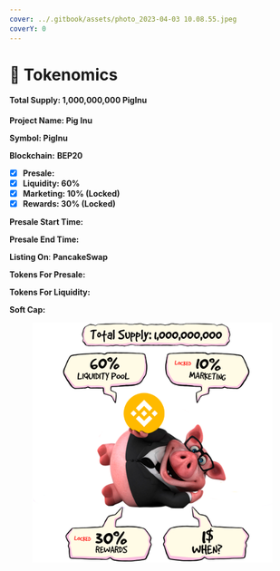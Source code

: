 ```yaml
---
cover: ../.gitbook/assets/photo_2023-04-03 10.08.55.jpeg
coverY: 0
---
```


# 🐽 Tokenomics

#### Total Supply: 1,000,000,000 PigInu

**Project Name: Pig Inu**

**Symbol: PigInu**

**Blockchain:** **BEP20**

* [x] **Presale:**&#x20;
* [x] **Liquidity: 60%**
* [x] **Marketing: 10% (Locked)**
* [x] **Rewards: 30% (Locked)**

**Presale Start Time:**&#x20;

**Presale End Time:**&#x20;

**Listing On**: **PancakeSwap**

**Tokens For Presale:**&#x20;

**Tokens For Liquidity:**

**Soft Cap:**&#x20;

<figure><img src="../.gitbook/assets/as (1).png" alt=""><figcaption></figcaption></figure>
